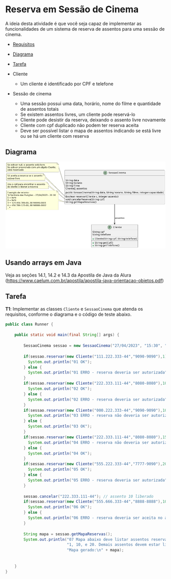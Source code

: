 # Reserva em Sessão de Cinema

A ideia desta atividade é que você seja capaz de implementar as funcionalidades de um sistema de reserva de assentos para uma sessão de cinema. 

- [Requisitos](#requisitos)
- [Diagrama](#diagrama)
- [Tarefa](#tarefa)

- Cliente
  - Um cliente é identificado por CPF e telefone
- Sessão de cinema
  - Uma sessão possui uma data, horário, nome do filme e quantidade de assentos totais
  - Se existem assentos livres, um cliente pode reservá-lo
  - Cliente pode desistir da reserva, deixando o assento livre novamente
  - Cliente com cpf duplicado não podem ter reserva aceita
  - Deve ser possível listar o mapa de assentos indicando se está livre ou se há um cliente com reserva


## Diagrama
![Diagrama UML](reserva-sessao-cinema.png)

## Usando arrays em Java 

Veja as seções 14.1, 14.2 e 14.3 da Apostila de Java da Alura (https://www.caelum.com.br/apostila/apostila-java-orientacao-objetos.pdf)

## Tarefa

**T1**: Implementar as classes `Cliente` e `SessaoCinema` que atenda os requisitos, conforme o diagrama e o código de teste abaixo.

```java
public class Runner {

    public static void main(final String[] args) {

        SessaoCinema sessao = new SessaoCinema("27/04/2023", "15:30", "O Resgate do Programador Ryan",20);

        if(sessao.reservar(new Cliente("111.222.333-44","9090-9090"),1)){
          System.out.println("01 OK");
        } else {
          System.out.println("01 ERRO - reserva deveria ser autorizada");
        }
        if(sessao.reservar(new Cliente("222.333.111-44","8080-8080"),10)){
          System.out.println("02 OK");
        } else {
          System.out.println("02 ERRO - reserva deveria ser autorizada");
        }
        if(sessao.reservar(new Cliente("000.222.333-44","9090-9090"),10)){
          System.out.println("03 ERRO - reserva não deveria ser autorizada - assento ja reservado");
        } else {
          System.out.println("03 OK");
        }
        if(sessao.reservar(new Cliente("222.333.111-44","8080-8080"),15)){
          System.out.println("04 ERRO - reserva não deveria ser autorizada - cpf duplicado");
        } else {
          System.out.println("04 OK");
        }
        if(sessao.reservar(new Cliente("555.222.333-44","7777-9090"),20)){
          System.out.println("05 OK");
        } else {
          System.out.println("05 ERRO - reserva deveria ser autorizada");
        }
        
        sessao.cancelar("222.333.111-44"); // assento 10 liberado
        if(sessao.reservar(new Cliente("555.666.333-44","8888-8888"),10)){
          System.out.println("06 OK");
        } else {
          System.out.println("06 ERRO - reserva deveria ser aceita no assento livre");
        }

        String mapa = sessao.getMapaReservas();
        System.out.println("07 Mapa abaixo deve listar assentos reservados nas posicoes:\n" +
                           "1, 10, e 20. Demais assentos devem estar livres.\n"+
                           "Mapa gerado:\n" + mapa);
       

    }
}
```
